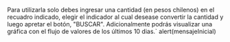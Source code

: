 
   
Para utilizarla solo debes ingresar una cantidad (en pesos chilenos) en el recuadro indicado, elegir el indicador al cual desease convertir la cantidad y luego apretar el botón, "BUSCAR". Adicionalmente podrás visualizar una gráfica con el flujo de valores de los últimos 10 dias.`
alert(mensajeInicial)